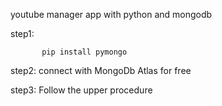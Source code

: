                   
 youtube manager app with python and mongodb

step1:                

           pip install pymongo 

step2:   connect with MongoDb Atlas for free 

step3:   Follow the upper procedure 
